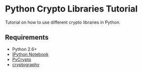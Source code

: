 # Python Crypto Libraries Tutorial


Tutorial on how to use different crypto libraries in Python.



## Requirements

 * Python 2.6+
 * [IPython Notebook](http://ipython.org/notebook.html)
 * [PyCrypto](https://www.dlitz.net/software/pycrypto/)
 * [cryptography](http://cryptography.io/)
